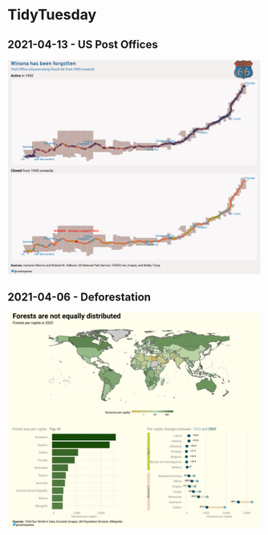 
# TidyTuesday  

## 2021-04-13 - US Post Offices
![](2021-04-13/post_office_route66.png)


## 2021-04-06 - Deforestation
![](2021-04-06/deforestation.png)
